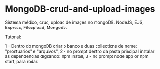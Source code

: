 # MongoDB-crud-and-upload-images
Sistema médico, crud, upload de images no mongoDB. NodeJS, EJS, Express, Fileupload, Mongodb.

Tutorial:

1 - Dentro do mongoDB criar o banco e duas collections de nome: "prontuarios" e "arquivos",
2 - no prompt dentro da pasta principal instalar as dependencias digitando: npm install,
3 - no prompt node app or npm start, para rodar.
